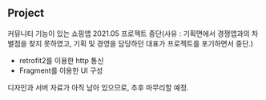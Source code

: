 ## Project <Homemellow>
커뮤니티 기능이 있는 쇼핑앱
2021.05 프로젝트 중단(사유 : 기획면에서 경쟁앱과의 차별점을 찾지 못하였고, 기획 및 경영을 담당하던 대표가 프로젝트를 포기하면서 중단.)

- retrofit2를 이용한 http 통신
- Fragment를 이용한 UI 구성

디자인과 서버 자료가 아직 남아 있으므로, 추후 마무리할 예정.
